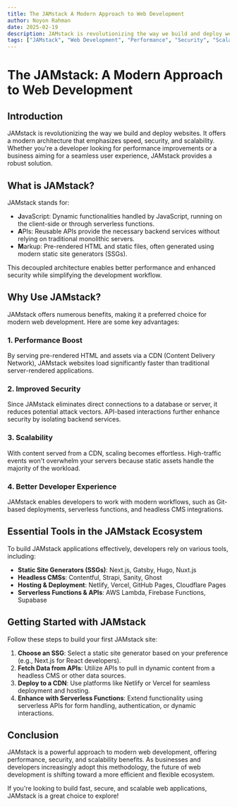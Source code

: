 ```yaml
---
title: The JAMstack A Modern Approach to Web Development
author: Noyon Rahman
date: 2025-02-19
description: JAMstack is revolutionizing the way we build and deploy websites. It offers a modern architecture that emphasizes speed, security, and scalability. Whether you're a developer looking for performance improvements or a business aiming for a seamless user experience, JAMstack provides a robust solution.
tags: ["JAMstack", "Web Development", "Performance", "Security", "Scalability"]
---
```


# The JAMstack: A Modern Approach to Web Development

## Introduction

JAMstack is revolutionizing the way we build and deploy websites. It offers a modern architecture that emphasizes speed, security, and scalability. Whether you're a developer looking for performance improvements or a business aiming for a seamless user experience, JAMstack provides a robust solution.

## What is JAMstack?

JAMstack stands for:

- **J**avaScript: Dynamic functionalities handled by JavaScript, running on the client-side or through serverless functions.
- **A**PIs: Reusable APIs provide the necessary backend services without relying on traditional monolithic servers.
- **M**arkup: Pre-rendered HTML and static files, often generated using modern static site generators (SSGs).

This decoupled architecture enables better performance and enhanced security while simplifying the development workflow.

## Why Use JAMstack?

JAMstack offers numerous benefits, making it a preferred choice for modern web development. Here are some key advantages:

### 1. **Performance Boost**

By serving pre-rendered HTML and assets via a CDN (Content Delivery Network), JAMstack websites load significantly faster than traditional server-rendered applications.

### 2. **Improved Security**

Since JAMstack eliminates direct connections to a database or server, it reduces potential attack vectors. API-based interactions further enhance security by isolating backend services.

### 3. **Scalability**

With content served from a CDN, scaling becomes effortless. High-traffic events won't overwhelm your servers because static assets handle the majority of the workload.

### 4. **Better Developer Experience**

JAMstack enables developers to work with modern workflows, such as Git-based deployments, serverless functions, and headless CMS integrations.

## Essential Tools in the JAMstack Ecosystem

To build JAMstack applications effectively, developers rely on various tools, including:

- **Static Site Generators (SSGs)**: Next.js, Gatsby, Hugo, Nuxt.js
- **Headless CMSs**: Contentful, Strapi, Sanity, Ghost
- **Hosting & Deployment**: Netlify, Vercel, GitHub Pages, Cloudflare Pages
- **Serverless Functions & APIs**: AWS Lambda, Firebase Functions, Supabase

## Getting Started with JAMstack

Follow these steps to build your first JAMstack site:

1. **Choose an SSG**: Select a static site generator based on your preference (e.g., Next.js for React developers).
2. **Fetch Data from APIs**: Utilize APIs to pull in dynamic content from a headless CMS or other data sources.
3. **Deploy to a CDN**: Use platforms like Netlify or Vercel for seamless deployment and hosting.
4. **Enhance with Serverless Functions**: Extend functionality using serverless APIs for form handling, authentication, or dynamic interactions.

## Conclusion

JAMstack is a powerful approach to modern web development, offering performance, security, and scalability benefits. As businesses and developers increasingly adopt this methodology, the future of web development is shifting toward a more efficient and flexible ecosystem.

If you're looking to build fast, secure, and scalable web applications, JAMstack is a great choice to explore!
